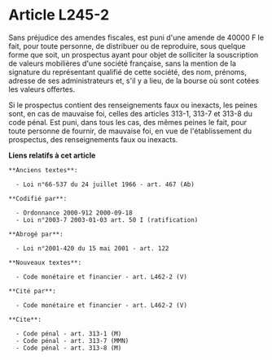 # Article L245-2

Sans préjudice des amendes fiscales, est puni d'une amende de 40000 F le fait, pour toute personne, de distribuer ou de
reproduire, sous quelque forme que soit, un prospectus ayant pour objet de solliciter la souscription de valeurs mobilières
d'une société française, sans la mention de la signature du représentant qualifié de cette société, des nom, prénoms, adresse
de ses administrateurs et, s'il y a lieu, de la bourse où sont cotées les valeurs offertes.

Si le prospectus contient des renseignements faux ou inexacts, les peines sont, en cas de mauvaise foi, celles des articles
313-1, 313-7 et 313-8 du code pénal. Est puni, dans tous les cas, des mêmes peines le fait, pour toute personne de fournir,
de mauvaise foi, en vue de l'établissement du prospectus, des renseignements faux ou inexacts.

**Liens relatifs à cet article**

	**Anciens textes**:

	  - Loi n°66-537 du 24 juillet 1966 - art. 467 (Ab)

	**Codifié par**:

	  - Ordonnance 2000-912 2000-09-18
	  - Loi n°2003-7 2003-01-03 art. 50 I (ratification)

	**Abrogé par**:

	  - Loi n°2001-420 du 15 mai 2001 - art. 122

	**Nouveaux textes**:

	  - Code monétaire et financier - art. L462-2 (V)

	**Cité par**:

	  - Code monétaire et financier - art. L462-2 (V)

	**Cite**:

	  - Code pénal - art. 313-1 (M)
	  - Code pénal - art. 313-7 (MMN)
	  - Code pénal - art. 313-8 (M)
